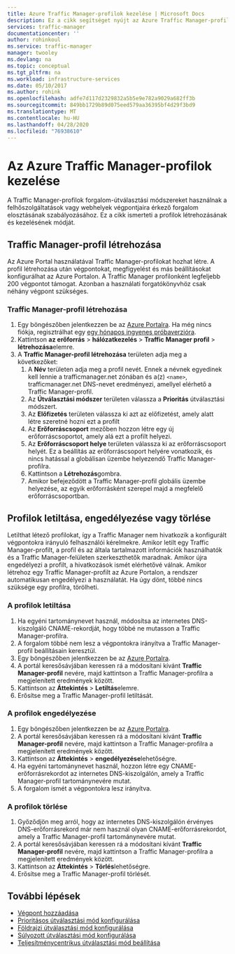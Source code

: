 ```yaml
---
title: Azure Traffic Manager-profilok kezelése | Microsoft Docs
description: Ez a cikk segítséget nyújt az Azure Traffic Manager-profilok létrehozásához, letiltásához, engedélyezéséhez és törléséhez.
services: traffic-manager
documentationcenter: ''
author: rohinkoul
ms.service: traffic-manager
manager: twooley
ms.devlang: na
ms.topic: conceptual
ms.tgt_pltfrm: na
ms.workload: infrastructure-services
ms.date: 05/10/2017
ms.author: rohink
ms.openlocfilehash: adfe7d117d2329832a5b5e9e782a9029a682ff3b
ms.sourcegitcommit: 849bb1729b89d075eed579aa36395bf4d29f3bd9
ms.translationtype: MT
ms.contentlocale: hu-HU
ms.lasthandoff: 04/28/2020
ms.locfileid: "76938610"
---
```

# <a name="manage-an-azure-traffic-manager-profile"></a>Az Azure Traffic Manager-profilok kezelése

A Traffic Manager-profilok forgalom-útválasztási módszereket használnak a felhőszolgáltatások vagy webhelyek végpontjaira érkező forgalom elosztásának szabályozásához. Ez a cikk ismerteti a profilok létrehozásának és kezelésének módját.

## <a name="create-a-traffic-manager-profile"></a>Traffic Manager-profil létrehozása

Az Azure Portal használatával Traffic Manager-profilokat hozhat létre. A profil létrehozása után végpontokat, megfigyelést és más beállításokat konfigurálhat az Azure Portalon. A Traffic Manager profilonként legfeljebb 200 végpontot támogat. Azonban a használati forgatókönyvhöz csak néhány végpont szükséges.

### <a name="to-create-a-traffic-manager-profile"></a>Traffic Manager-profil létrehozása

1. Egy böngészőben jelentkezzen be az [Azure Portalra](https://portal.azure.com). Ha még nincs fiókja, regisztrálhat egy [egy hónapos ingyenes próbaverzióra](https://azure.microsoft.com/free/). 
2. Kattintson **az erőforrás** > **hálózatkezelés** > **Traffic Manager profil** > **létrehozása**elemre.
4. A **Traffic Manager-profil létrehozása** területen adja meg a következőket:
    1. A **Név** területen adja meg a profil nevét. Ennek a névnek egyedinek kell lennie a trafficmanager.net zónában és a(z) `<name>`, trafficmanager.net DNS-nevet eredményezi, amellyel elérhető a Traffic Manager-profil.
    2. Az **Útválasztási módszer** területen válassza a **Prioritás** útválasztási módszert.
    3. Az **Előfizetés** területen válassza ki azt az előfizetést, amely alatt létre szeretné hozni ezt a profilt
    4. Az **Erőforráscsoport** mezőben hozzon létre egy új erőforráscsoportot, amely alá ezt a profilt helyezi.
    5. Az **Erőforráscsoport helye** területen válassza ki az erőforráscsoport helyét. Ez a beállítás az erőforráscsoport helyére vonatkozik, és nincs hatással a globálisan üzembe helyezendő Traffic Manager-profilra.
    6. Kattintson a **Létrehozás**gombra.
    7. Amikor befejeződött a Traffic Manager-profil globális üzembe helyezése, az egyik erőforrásként szerepel majd a megfelelő erőforráscsoportban.

## <a name="disable-enable-or-delete-a-profile"></a>Profilok letiltása, engedélyezése vagy törlése

Letilthat létező profilokat, így a Traffic Manager nem hivatkozik a konfigurált végpontokra irányuló felhasználói kérelmekre. Amikor letilt egy Traffic Manager-profilt, a profil és az általa tartalmazott információk használhatók és a Traffic Manager-felületen szerkeszthetők maradnak.  Amikor újra engedélyezi a profilt, a hivatkozások ismét elérhetővé válnak. Amikor létrehoz egy Traffic Manager-profilt az Azure Portalon, a rendszer automatikusan engedélyezi a használatát. Ha úgy dönt, többé nincs szüksége egy profilra, törölheti.

### <a name="to-disable-a-profile"></a>A profilok letiltása

1. Ha egyéni tartománynevet használ, módosítsa az internetes DNS-kiszolgáló CNAME-rekordját, hogy többé ne mutasson a Traffic Manager-profilra.
2. A forgalom többé nem lesz a végpontokra irányítva a Traffic Manager-profil beállításain keresztül.
3. Egy böngészőben jelentkezzen be az [Azure Portalra](https://portal.azure.com).
2. A portál keresősávjában keressen rá a módosítani kívánt **Traffic Manager-profil** nevére, majd kattintson a Traffic Manager-profilra a megjelenített eredmények között.
3. Kattintson az **Áttekintés** > **Letiltás**elemre.
4. Erősítse meg a Traffic Manager-profil letiltását.

### <a name="to-enable-a-profile"></a>A profilok engedélyezése

1. Egy böngészőben jelentkezzen be az [Azure Portalra](https://portal.azure.com).
2. A portál keresősávjában keressen rá a módosítani kívánt **Traffic Manager-profil** nevére, majd kattintson a Traffic Manager-profilra a megjelenített eredmények között.
3. Kattintson az **Áttekintés** > **engedélyezése**lehetőségre.
1. Ha egyéni tartománynevet használ, hozzon létre egy CNAME-erőforrásrekordot az internetes DNS-kiszolgálón, amely a Traffic Manager-profil tartománynevére mutat.
2. A forgalom ismét a végpontokra lesz irányítva.

### <a name="to-delete-a-profile"></a>A profilok törlése

1. Győződjön meg arról, hogy az internetes DNS-kiszolgálón érvényes DNS-erőforrásrekord már nem használ olyan CNAME-erőforrásrekordot, amely a Traffic Manager-profil tartománynevére mutat.
2. A portál keresősávjában keressen rá a módosítani kívánt **Traffic Manager-profil** nevére, majd kattintson a Traffic Manager-profilra a megjelenített eredmények között.
3. Kattintson az **Áttekintés** > **Törlés**lehetőségre.
4. Erősítse meg a Traffic Manager-profil törlését.

## <a name="next-steps"></a>További lépések

* [Végpont hozzáadása](traffic-manager-endpoints.md)
* [Prioritásos útválasztási mód konfigurálása](traffic-manager-configure-priority-routing-method.md)
* [Földrajzi útválasztási mód konfigurálása](traffic-manager-configure-geographic-routing-method.md) 
* [Súlyozott útválasztási mód konfigurálása](traffic-manager-configure-weighted-routing-method.md)
* [Teljesítménycentrikus útválasztási mód beállítása](traffic-manager-configure-performance-routing-method.md)
